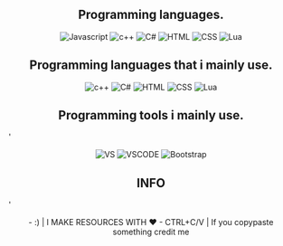 <h2 align="center">Programming languages.</h2>
<p align="center">
  <img alt="Javascript" src="https://img.shields.io/badge/-JavaScript-090909?style=for-the-badge&logo=JavaScript&logoColor=E9D54D"></a> 
  <img alt="c++" src="https://img.shields.io/badge/-C++-090909?style=for-the-badge&logo=C%2b%2b&logoColor=6296CC"></a> 
  <img alt="C#" src="https://img.shields.io/badge/-C#-090909?style=for-the-badge&logo=C%2b%2b&logoColor=6296CC"></a>
  <img alt="HTML" src="https://img.shields.io/badge/HTML5-E34F26?style=for-the-badge&logo=html5&logoColor=white"></a>
  <img alt="CSS" src="https://img.shields.io/badge/CSS3-1572B6?style=for-the-badge&logo=css3&logoColor=white"></a>
  <img alt="Lua" src="https://img.shields.io/badge/Lua-2C2D72?style=for-the-badge&logo=lua&logoColor=white"></a> 
</p>
  
<h2 align="center">Programming languages that i mainly use.</h2>
<p align="center">
  <img alt="c++" src="https://img.shields.io/badge/-C++-090909?style=for-the-badge&logo=C%2b%2b&logoColor=6296CC"></a> 
  <img alt="C#" src="https://img.shields.io/badge/-C#-090909?style=for-the-badge&logo=C%2b%2b&logoColor=6296CC"></a>
  <img alt="HTML" src="https://img.shields.io/badge/HTML5-E34F26?style=for-the-badge&logo=html5&logoColor=white"></a>
  <img alt="CSS" src="https://img.shields.io/badge/CSS3-1572B6?style=for-the-badge&logo=css3&logoColor=white"></a>
  <img alt="Lua" src="https://img.shields.io/badge/Lua-2C2D72?style=for-the-badge&logo=lua&logoColor=white"></a> 
</p>
  <h2 align="center">Programming tools i mainly use.</h2>'
   <p align="center">
  <img alt="VS" src="https://img.shields.io/badge/Visual_Studio_2019-5C2D91?style=for-the-badge&logo=visual%20studio&logoColor=white"></a>
  <img alt="VSCODE" src="https://img.shields.io/badge/Visual_Studio_Code-0078D4?style=for-the-badge&logo=visual%20studio%20code&logoColor=white"></a>
  <img alt="Bootstrap" src="https://img.shields.io/badge/Bootstrap-563D7C?style=for-the-badge&logo=bootstrap&logoColor=white"></a>
</p>
  <h2 align="center">INFO</h2>'
   <p align="center">
  - :) | I MAKE RESOURCES WITH ❤
   - CTRL+C/V | If you copypaste something credit me 
</p>

